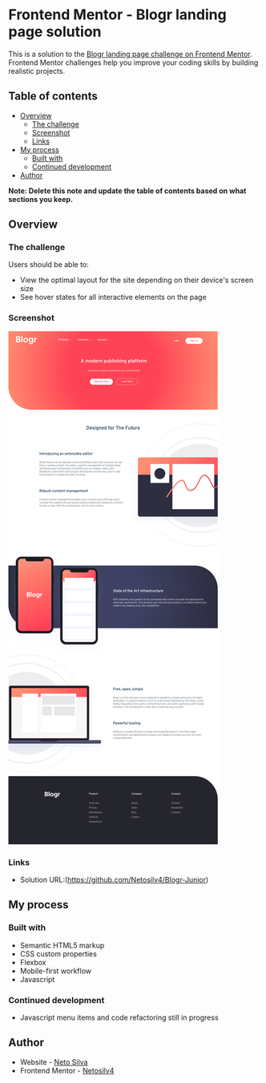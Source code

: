 # Frontend Mentor - Blogr landing page solution

This is a solution to the [Blogr landing page challenge on Frontend Mentor](https://www.frontendmentor.io/challenges/blogr-landing-page-EX2RLAApP). Frontend Mentor challenges help you improve your coding skills by building realistic projects. 

## Table of contents

- [Overview](#overview)
  - [The challenge](#the-challenge)
  - [Screenshot](#screenshot)
  - [Links](#links)
- [My process](#my-process)
  - [Built with](#built-with)
  - [Continued development](#continued-development)
- [Author](#author)

**Note: Delete this note and update the table of contents based on what sections you keep.**

## Overview

### The challenge

Users should be able to:

- View the optimal layout for the site depending on their device's screen size
- See hover states for all interactive elements on the page

### Screenshot

![Design preview for the Blogr landing page coding challenge](./design/desktop-preview.png)

### Links

- Solution URL:(https://github.com/Netosilv4/Blogr-Junior)

## My process

### Built with

- Semantic HTML5 markup
- CSS custom properties
- Flexbox
- Mobile-first workflow
- Javascript



### Continued development

- Javascript menu items and code refactoring still in progress


## Author

- Website - [Neto Silva](https://netosilv4.github.io/)
- Frontend Mentor - [Netosilv4](https://www.frontendmentor.io/profile/Netosilv4)


